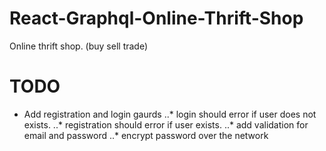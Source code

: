 # React-Graphql-Online-Thrift-Shop
Online thrift shop. (buy sell trade)
# TODO
- Add registration and login gaurds
..* login should error if user does not exists.
..* registration should error if user exists.
..* add validation for email and password
..* encrypt password over the network
